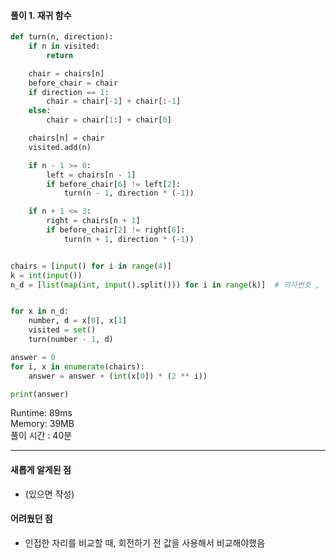 
#### 풀이 1. 재귀 함수


```python
def turn(n, direction):
    if n in visited:
        return

    chair = chairs[n]
    before_chair = chair
    if direction == 1:
        chair = chair[-1] + chair[:-1]
    else:
        chair = chair[1:] + chair[0]

    chairs[n] = chair
    visited.add(n)

    if n - 1 >= 0:
        left = chairs[n - 1]
        if before_chair[6] != left[2]:
            turn(n - 1, direction * (-1))

    if n + 1 <= 3:
        right = chairs[n + 1]
        if before_chair[2] != right[6]:
            turn(n + 1, direction * (-1))


chairs = [input() for i in range(4)]
k = int(input())
n_d = [list(map(int, input().split())) for i in range(k)]  # 의자번호 , 방향


for x in n_d:
    number, d = x[0], x[1]
    visited = set()
    turn(number - 1, d)

answer = 0
for i, x in enumerate(chairs):
    answer = answer + (int(x[0]) * (2 ** i))

print(answer)
```
      
Runtime: 89ms  
Memory: 39MB  
풀이 시간 : 40분  

--- 

#### 새롭게 알게된 점
  + (있으면 작성)

#### 어려웠던 점
  + 인접한 자리를 비교할 때, 회전하기 전 값을 사용해서 비교해야했음
  



